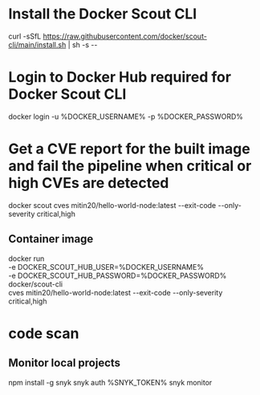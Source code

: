 # Install the Docker Scout CLI

curl -sSfL
https://raw.githubusercontent.com/docker/scout-cli/main/install.sh |
sh -s --

# Login to Docker Hub required for Docker Scout CLI

docker login -u %DOCKER_USERNAME% -p %DOCKER_PASSWORD%

# Get a CVE report for the built image and fail the pipeline when critical or high CVEs are detected

docker scout cves mitin20/hello-world-node:latest --exit-code --only-severity critical,high

## Container image
docker run \
  -e DOCKER_SCOUT_HUB_USER=%DOCKER_USERNAME% \
  -e DOCKER_SCOUT_HUB_PASSWORD=%DOCKER_PASSWORD% \
  docker/scout-cli \
  cves mitin20/hello-world-node:latest --exit-code --only-severity critical,high


# code scan

## Monitor local projects
npm install -g snyk 
snyk auth %SNYK_TOKEN%
snyk monitor

